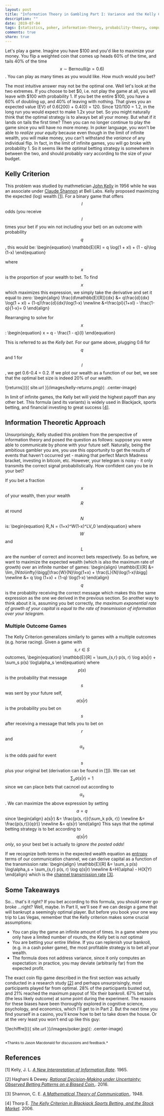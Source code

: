 ```yaml
---
layout: post
title: "Information Theory in Gambling Part I: Variance and the Kelly Criterion"
description: ""
date: 2019-07-04
tags: [statistics, poker, information-theory, probability-theory, computer-science]
comments: true
share: true
---
```

Let's play a game.  Imagine you have $100 and you'd like to maximize your money.  You flip a weighted coin that comes up heads 60% of the time, and tails 40% of the time $$x \sim \mathrm{Bernoulli}(p=0.6)$$.  You can play as many times as you would like.  How much would you bet?

The most intuitive answer may not be the optimal one.  Well let's look at the two extremes. If you choose to bet $0, i.e. not play the game at all, you will leave with $100 with probability 1.  If you bet the entire $100, you have a 60% of doubling up, and 40% of leaving with nothing.  That gives you an expected value (EV) of 0.6(200) + 0.4(0) = 120.  Since $120/$100 = 1.2, in the long run you would expect to make 1.2x your bet.  So you might naturally think that the optimal strategy is to always bet all your money.  But what if it lands on tails the first time?  Then you can no longer continue to play the game since you will have no more money. In poker language, you won't be able to *realize your equity* because even though in the limit of infinite wealth, you will make money, you can't withstand the *variance* of any individual flip.  In fact, in the limit of infinite games, you will go broke with probability 1.  So it seems like the optimal betting strategy is somewhere in between the two, and should probably vary according to the size of your budget.

## Kelly Criterion
This problem was studied by mathmetician [John Kelly](https://en.wikipedia.org/wiki/John_Larry_Kelly_Jr.) in 1956 while he was an associate under [Claude Shannon](https://en.wikipedia.org/wiki/Claude_Shannon) at Bell Labs.  Kelly proposed maximizing the expected (log) wealth [\[1\]](#1).  For a binary game that offers $$l$$ odds (you receive $$l$$ times your bet if you win not including your bet) on an outcome with probability $$q$$, this would be:
\begin{equation}
  \mathbb{E}[R] = q \log(1 + xl) + (1 - q)\log (1-x)
\end{equation}

where $$x$$ is the proportion of your wealth to bet.  To find $$x$$ which maximizes this expression, we simply take the derivative and set it equal to zero:
\begin{align}
  \frac{d\mathbb{E}[R]}{dx} &= q\frac{d}{dx} \log(1 + xl) + (1-q)\frac{d}{dx}\log(1-x) \newline
  &=\frac{pl}{1+xl} - \frac{1-q}{1-x}= 0
\end{align}

Rearranging to solve for $$x$$:
\begin{equation}
  x = q -  \frac{1 - q}{l}
\end{equation}

This is referred to as the *Kelly bet*.  For our game above, plugging 0.6 for $$q$$ and 1 for $$l$$, we get 0.6-0.4 = 0.2.  If we plot our wealth as a function of our bet, we see that the optimal bet size is indeed 20% of our wealth.

![returns]({{ site.url }}/images/kelly-returns.png){: .center-image}

In limit of infinite games, the Kelly bet will yield the highest payoff than any other bet.  This formula (and its variants) is widely used in Blackjack, sports betting, and financial investing to great success [\[4\]](#4).

## Information Theoretic Approach
Unsurprisingly, Kelly studied this problem from the perspective of information theory and posed the question as follows: suppose you were able to communicate by phone with your future self.  Naturally, being the ambitious gambler you are, you use this opportunity to get the results of events that haven't occurred yet - making that perfect March Madness bracket, investing in bitcoin, etc.  However, your telegram is noisy - it only transmits the correct signal probabilistically.  How confident can you be in your bet?

If you bet a fraction $$x$$ of your wealth, then your wealth $$R$$ at round $$N$$ is:
\begin{equation}
R_N = (1+x)^W(1-x)^LV_0
\end{equation}
where $$W$$ and $$L$$ are the number of correct and incorrect bets respectively.  So as before, we want to maximize the expected wealth (which is also the maximum rate of growth) over an infinite number of games:
\begin{align}
  \mathbb{E}[R] &= \lim_{N\to\infty}\bigg[\frac{W}{N}\log(1+x) + \frac{L}{N}\log(1-x)\bigg] \newline
  &= q \log (1+x) + (1-q) \log(1-x)
\end{align}
$$q$$ is the probablity receiving the correct message which makes this the same expression as the one we derived in the previous section.  So another way to think about it is, assuming you bet correctly, *the maximum exponential rate of growth of your capital is equal to the rate of transmission of information over your telegram.*


### Multiple Outcome Games
The Kelly Criterion generalizes similarly to games with a multiple outcomes (e.g. horse racing).  Given a game with $$s, r \in S$$ outcomes,
\begin{equation}
\mathbb{E}[R] = \sum_{s,r} p(s, r) \log a(s|r) + \sum_s p(s) \log\alpha_s
\end{equation}
where $$p(s)$$ is the probability that message $$s$$ was sent by your future self, $$a(s|r)$$ is the probability you bet on $$s$$ after receiving a message that tells you to bet on $$r$$ and $$\alpha_s$$ is the odds paid for event $$s$$ plus your original bet  (derivation can be found in [\[1\]](#1)).  We can set $$\sum_s a(s|r) = 1$$ since we can place bets that cacncel out according to $$\alpha_s$$.  We can maximize the above expression by setting $$a = q$$ since
\begin{align}
a(s|r) &= \frac{p(s, r)}{\sum_k p(k, r)} \newline
&= \frac{p(s,r)}{q(r)} \newline
&= q(s|r)
\end{align}
This says that the optimal betting strategy is to bet according to $$q(s|r)$$ *only*, so your best bet is actually to *ignore the posted odds*!

If we recognize both terms in the expected wealth equation as [entropy](https://en.wikipedia.org/wiki/Entropy_(information_theory)) terms of our communication channel, we can derive capital as a function of the transmission rate:
\begin{align}
  \mathbb{E}[R] &= \sum_s p(s) \log\alpha_s + \sum_{s,r} p(s, r) \log q(s|r)
  \newline
  &=H(\alpha) - H(X|Y)
\end{align}
which is the [channel transmission rate](https://en.wikipedia.org/wiki/Noisy-channel_coding_theorem) [\[3\]](#3).


## Some Takeaways
So... that's it right?  If you bet according to this formula, you should never go broke ...right?  Well, maybe.  In Part II, we'll see if we can design a game that will bankrupt a seemingly optimal player.  But before you book your one way trip to Las Vegas, remember that the Kelly criterion makes some crucial assumptions:
- You can play the game an infinite amount of times.  In a game where you only have a limited number of rounds, the Kelly bet is *not* optimal
- You are betting your entire lifeline.  If you can replenish your bankroll, (e.g. in a cash poker game), the most profitable strategy is to bet all your wealth.
- The formula does not address variance, since it only computes an expectation: in practice, you may deviate (arbitrarily far) from the expected profit.

The exact coin flip game described in the first section was actually conducted in a research study [\[2\]](#2) and perhaps unsurprisingly, most participants played far from optimal.  28% of the participants busted out, and 21% reached the maximum payout of 10x their bankroll.  67% bet tails (the less likely outcome) at some point during the experiment.  The reasons for these biases have been thoroughly explored in cognitive science, psychology, and economics, which I'll get to in Part 2.  But the next time you find yourself in a casino, you'll know how to bet to take down the house.  Or at the very least you won't end up like this guy:

![lechiffre]({{ site.url }}/images/poker.jpg){: .center-image}

<br>
<sub>
*Thanks to Jason Macdonald for discussions and feedback.*
</sub>

## References
<a name="1"></a>[1] Kelly, J. L. [*A New Interpretation of Information Rate*](https://doi.org/10.1002%2Fj.1538-7305.1956.tb03809.x). 1965.

<a name="2"></a> [2] Haghani & Dewey. [*Rational Decision-Making under Uncertainty: Observed Betting Patterns on a Biased Coin.*](https://papers.ssrn.com/sol3/papers.cfm?abstract_id=2856963). 2016.

<a name="3"></a> [3] Shannon, C. E. [*A Mathematical Theory of Communication.*](http://cm.bell-labs.com/cm/ms/what/shannonday/paper.html). 1948.

<a name="4"></a> [4] Thorp E. [*The Kelly Criterion in Blackjack Sports Betting,
and the Stock Market*](http://www.eecs.harvard.edu/cs286r/courses/fall12/papers/Thorpe_KellyCriterion2007.pdf). 2006.
